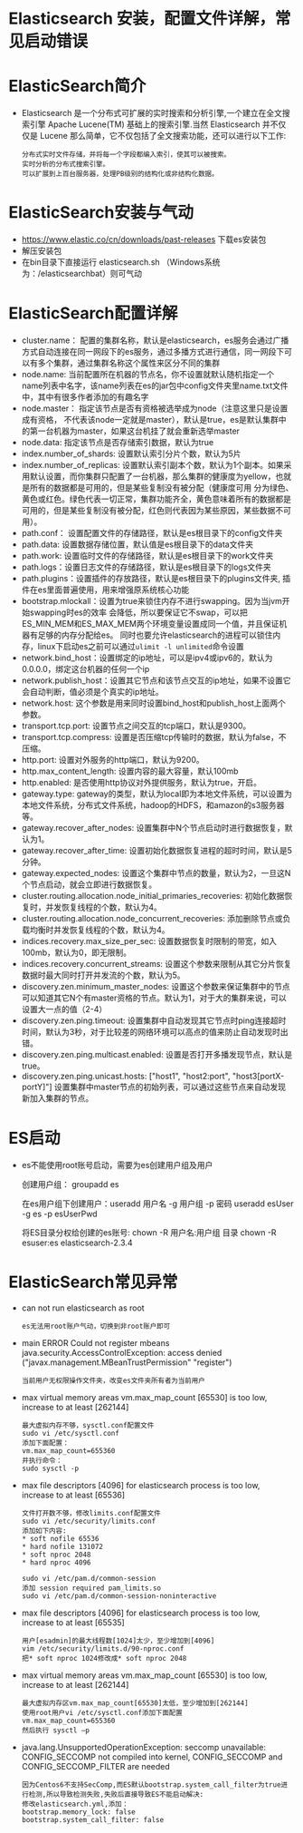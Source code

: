 Elasticsearch 安装，配置文件详解，常见启动错误
=====================================


# ElasticSearch简介

* Elasticsearch 是一个分布式可扩展的实时搜索和分析引擎,一个建立在全文搜索引擎 Apache Lucene(TM) 基础上的搜索引擎.当然 Elasticsearch 并不仅仅是 Lucene 那么简单，它不仅包括了全文搜索功能，还可以进行以下工作:

      分布式实时文件存储，并将每一个字段都编入索引，使其可以被搜索。
      实时分析的分布式搜索引擎。
      可以扩展到上百台服务器，处理PB级别的结构化或非结构化数据。

# ElasticSearch安装与气动

* https://www.elastic.co/cn/downloads/past-releases 下载es安装包
* 解压安装包
* 在bin目录下直接运行 elasticsearch.sh （Windows系统为：/elasticsearchbat）则可气动


# ElasticSearch配置详解

* cluster.name： 配置的集群名称，默认是elasticsearch，es服务会通过广播方式自动连接在同一网段下的es服务，通过多播方式进行通信，同一网段下可以有多个集群，通过集群名称这个属性来区分不同的集群
* node.name: 当前配置所在机器的节点名，你不设置就默认随机指定一个name列表中名字，该name列表在es的jar包中config文件夹里name.txt文件中，其中有很多作者添加的有趣名字
* node.master： 指定该节点是否有资格被选举成为node（注意这里只是设置成有资格， 不代表该node一定就是master），默认是true，es是默认集群中的第一台机器为master，如果这台机挂了就会重新选举master
* node.data: 指定该节点是否存储索引数据，默认为true
* index.number_of_shards: 设置默认索引分片个数，默认为5片
* index.number_of_replicas: 设置默认索引副本个数，默认为1个副本。如果采用默认设置，而你集群只配置了一台机器，那么集群的健康度为yellow，也就是所有的数据都是可用的，但是某些复制没有被分配（健康度可用  分为绿色、黄色或红色。绿色代表一切正常，集群功能齐全，黄色意味着所有的数据都是可用的，但是某些复制没有被分配，红色则代表因为某些原因，某些数据不可用）。
* path.conf： 设置配置文件的存储路径，默认是es根目录下的config文件夹
* path.data: 设置数据存储位置，默认值是es根目录下的data文件夹
* path.work: 设置临时文件的存储路径，默认是es根目录下的work文件夹
* path.logs：设置日志文件的存储路径，默认是es根目录下的logs文件夹
* path.plugins：设置插件的存放路径，默认是es根目录下的plugins文件夹, 插件在es里面普遍使用，用来增强原系统核心功能
* bootstrap.mlockall：设置为true来锁住内存不进行swapping。因为当jvm开始swapping时es的效率 会降低，所以要保证它不swap，可以把ES_MIN_MEM和ES_MAX_MEM两个环境变量设置成同一个值，并且保证机器有足够的内存分配给es。 同时也要允许elasticsearch的进程可以锁住内存，linux下启动es之前可以通过`ulimit -l unlimited`命令设置
* network.bind_host：设置绑定的ip地址，可以是ipv4或ipv6的，默认为0.0.0.0，绑定这台机器的任何一个ip
* network.publish_host：设置其它节点和该节点交互的ip地址，如果不设置它会自动判断，值必须是个真实的ip地址。
* network.host: 这个参数是用来同时设置bind_host和publish_host上面两个参数。
* transport.tcp.port: 设置节点之间交互的tcp端口，默认是9300。
* transport.tcp.compress: 设置是否压缩tcp传输时的数据，默认为false，不压缩。
* http.port: 设置对外服务的http端口，默认为9200。
* http.max_content_length: 设置内容的最大容量，默认100mb
* http.enabled: 是否使用http协议对外提供服务，默认为true，开启。
* gateway.type: gateway的类型，默认为local即为本地文件系统，可以设置为本地文件系统，分布式文件系统，hadoop的HDFS，和amazon的s3服务器等。
* gateway.recover_after_nodes: 设置集群中N个节点启动时进行数据恢复，默认为1。
* gateway.recover_after_time: 设置初始化数据恢复进程的超时时间，默认是5分钟。
* gateway.expected_nodes: 设置这个集群中节点的数量，默认为2，一旦这N个节点启动，就会立即进行数据恢复。
* cluster.routing.allocation.node_initial_primaries_recoveries: 初始化数据恢复时，并发恢复线程的个数，默认为4。
* cluster.routing.allocation.node_concurrent_recoveries: 添加删除节点或负载均衡时并发恢复线程的个数，默认为4。
* indices.recovery.max_size_per_sec: 设置数据恢复时限制的带宽，如入100mb，默认为0，即无限制。
* indices.recovery.concurrent_streams: 设置这个参数来限制从其它分片恢复数据时最大同时打开并发流的个数，默认为5。
* discovery.zen.minimum_master_nodes: 设置这个参数来保证集群中的节点可以知道其它N个有master资格的节点。默认为1，对于大的集群来说，可以设置大一点的值（2-4）
* discovery.zen.ping.timeout: 设置集群中自动发现其它节点时ping连接超时时间，默认为3秒，对于比较差的网络环境可以高点的值来防止自动发现时出错。
* discovery.zen.ping.multicast.enabled: 设置是否打开多播发现节点，默认是true。
* discovery.zen.ping.unicast.hosts: ["host1", "host2:port", "host3[portX-portY]"] 设置集群中master节点的初始列表，可以通过这些节点来自动发现新加入集群的节点。

# ES启动
* es不能使用root账号启动，需要为es创建用户组及用户

   创建用户组： groupadd es

   在es用户组下创建用户：useradd 用户名 -g 用户组 -p 密码
      useradd esUser -g es -p esUserPwd
      
   将ES目录分权给创建的es账号:  chown -R 用户名:用户组 目录
      chown -R esuser:es elasticsearch-2.3.4


# ElasticSearch常见异常
* can not run elasticsearch as root

      es无法用root账户气动，切换到非root账户即可

* main ERROR Could not register mbeans java.security.AccessControlException: access denied ("javax.management.MBeanTrustPermission" "register")

      当前用户无权限操作文件夹，改变es文件夹所有者为当前用户

* max virtual memory areas vm.max_map_count [65530] is too low, increase to at least [262144]

      最大虚拟内存不够，sysctl.conf配置文件
      sudo vi /etc/sysctl.conf
      添加下面配置：
      vm.max_map_count=655360
      并执行命令：
      sudo sysctl -p

* max file descriptors [4096] for elasticsearch process is too low, increase to at least [65536]

      文件打开数不够，修改limits.conf配置文件
      sudo vi /etc/security/limits.conf
      添加如下内容:
      * soft nofile 65536
      * hard nofile 131072
      * soft nproc 2048
      * hard nproc 4096

      sudo vi /etc/pam.d/common-session
      添加 session required pam_limits.so
      sudo vi /etc/pam.d/common-session-noninteractive


* max file descriptors [4096] for elasticsearch process is too low, increase to at least [65535]

      用户[esadmin]的最大线程数[1024]太少，至少增加到[4096]
      vim /etc/security/limits.d/90-nproc.conf
      把* soft nproc 1024修改成* soft nproc 2048

*  max virtual memory areas vm.max_map_count [65530] is too low, increase to at least [262144]

       最大虚拟内存区vm.max_map_count[65530]太低，至少增加到[262144]
       使用root用户vi /etc/sysctl.conf添加下面配置
       vm.max_map_count=655360
       然后执行 sysctl –p

* java.lang.UnsupportedOperationException: seccomp unavailable: CONFIG_SECCOMP not compiled into kernel, CONFIG_SECCOMP and CONFIG_SECCOMP_FILTER are needed

      因为Centos6不支持SecComp,而ES默认bootstrap.system_call_filter为true进行检测,所以导致检测失败,失败后直接导致ES不能启动解决:
      修改elasticsearch.yml,添加：
      bootstrap.memory_lock: false
      bootstrap.system_call_filter: false
